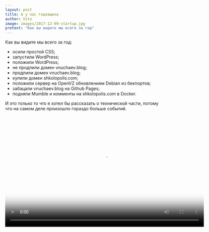 ```yaml
---
layout: post
title: А у нас годовщина
author: Vito
image: images/2017-12-09-startup.jpg
pretext: "Как вы видите мы всего за год"
---
```

Как вы видите мы всего за год:
  - осили простой CSS;
  - запустили WordPress;
  - положили WordPress;
  - не продлили домен vnuchaev.blog;
  - продлили домен vnuchaev.blog;
  - купили домен shkolopolis.com;
  - положили сервер на OpenVZ обновлением Debian из бекпортов;
  - забацали vnuchaev.blog на Github Pages;
  - подняли Mumble и комменты на shkolopolis.com в Docker.

И это только то что я хотел бы рассказать о технической части, потому что на
самом деле произошло гораздо больше событий.

<video width="640" height="360" preload="metadata" controls poster="/image/2017-12-09-startup.jpg">
  <source src="/video/2018-12-09-video.mp4" type="video/mp4">
  Тег video не поддерживается вашим браузером.
  <a href="/video/2018-12-09-video.mp4">Скачать видео</a>
</video>
